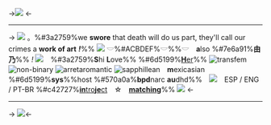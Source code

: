 ->![](https://files.catbox.moe/xngqdg.png) <-
***
-> ![](https://files.catbox.moe/opn7ci.gif) 。%#3a2759%we **swore** that death will do us part,
they'll call our crimes a **work of art** ***!***%%
 ![](https://files.catbox.moe/g5uc8r.gif)
𓎟%#ACBDEF%𓎟%%𓎟　**a**lso %#7e6a91%**由乃**%%  *!* ![](https://files.catbox.moe/zdf4w5.gif)　%#3a2759%**S**hi **L**ove%% %#6d5199%[**H**er](https://pronouns.cc/@kangel)%%
![transfem](https://files.catbox.moe/44yns8.png) ![non-binary](https://files.catbox.moe/x5cylx.webp) ![arretaromantic](https://files.catbox.moe/dih9hp.png) ![sapphillean](https://files.catbox.moe/kc69jx.png)　**m**exicasian %#6d5199%**sys**%%host
%#570a0a%**bpd**narc **au**dhd%%　![](https://files.catbox.moe/1cz3rd.png)　ESP / ENG / PT-BR
%#c42727%**[in](https://qsmp.fandom.com/wiki/Cellbit)**[tro](https://futurediary.fandom.com/wiki/Yuno_Gasai)**[je](https://needy-streamer-overload.fandom.com/wiki/Ame-chan)**[ct](https://whentheycry.fandom.com/wiki/Ry%C5%ABg%C5%AB_Rena)　☆　**[matching](roier)**%% ![](https://files.catbox.moe/u0cy1q.gif) <-
***
-> ![](https://files.catbox.moe/mf7qwu.png)<-